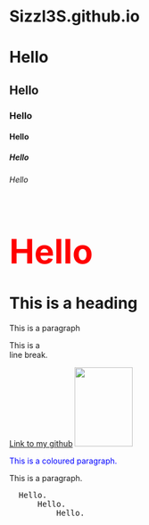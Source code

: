# Sizzl3S.github.io

<html lang="en-AU">
<body>
  <h1>Hello</h1>
  <h2>Hello</h2>
  <h3>Hello</h3>
  <h4>Hello</h4>
  <h5>Hello</h5>
  <h6>Hello</h6>

  <h1 style="color:red;font-size:60px;">Hello</h1>
</body>
<body>
  
<h1>This is a heading</h1>
<p>This is a paragraph</p>
<p>This is a <br> line break.</p>
<a href="github.com/Sizzl3S">Link to my github</a>
<img src="https://fronty.com/static/uploads/code_tester.png" width="104" height="142">
<p style="color:blue;">This is a coloured paragraph.</p>
<p title="I'm a tooltip">This is a paragraph.</p>

<pre>
  Hello.
      Hello.
          Hello.
</pre>

</body>

</html>

